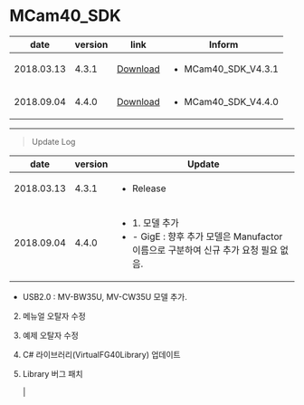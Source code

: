 # MCam40_SDK

| date | version | link | Inform |
|---|---|---|---|
| 2018.03.13 | 4.3.1 | [Download](https://github.com/CREVIS/Camera/raw/master/MCam40/MCam40_SDK_V4.3.1.zip)| <ul><li>MCam40_SDK_V4.3.1<br/></li> |
| 2018.09.04 | 4.4.0 | [Download](https://github.com/CREVIS/Camera/raw/master/MCam40/MCam40_SDK_V4.4.0.zip)| <ul><li>MCam40_SDK_V4.4.0<br/></li> |

  
  
  
  
---------------
>Update Log

| date | version | Update |
|---|---|---|
| 2018.03.13 |4.3.1| <ul><li> Release <br/></li> |
| 2018.09.04 |4.4.0|   <ul><li> 1. 모델 추가 <li> - GigE : 향후 추가 모델은 Manufactor 이름으로 구분하여 신규 추가 요청 필요 없음.
 
 - USB2.0 : MV-BW35U, MV-CW35U 모델 추가.

2. 메뉴얼 오탈자 수정

3. 예제 오탈자 수정

4. C# 라이브러리(VirtualFG40Library) 업데이트

5. Library 버그 패치 <br/></li> |
